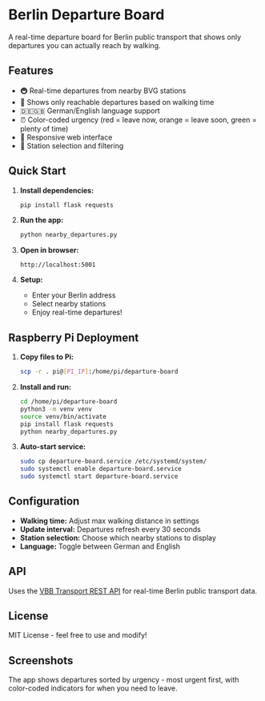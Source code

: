 # Berlin Departure Board

A real-time departure board for Berlin public transport that shows only departures you can actually reach by walking.

## Features

- 🚇 Real-time departures from nearby BVG stations
- 🚶 Shows only reachable departures based on walking time
- 🇩🇪🇬🇧 German/English language support
- ⏰ Color-coded urgency (red = leave now, orange = leave soon, green = plenty of time)
- 📱 Responsive web interface
- 🎯 Station selection and filtering

## Quick Start

1. **Install dependencies:**
   ```bash
   pip install flask requests
   ```

2. **Run the app:**
   ```bash
   python nearby_departures.py
   ```

3. **Open in browser:**
   ```
   http://localhost:5001
   ```

4. **Setup:**
   - Enter your Berlin address
   - Select nearby stations
   - Enjoy real-time departures!

## Raspberry Pi Deployment

1. **Copy files to Pi:**
   ```bash
   scp -r . pi@[PI_IP]:/home/pi/departure-board
   ```

2. **Install and run:**
   ```bash
   cd /home/pi/departure-board
   python3 -m venv venv
   source venv/bin/activate
   pip install flask requests
   python nearby_departures.py
   ```

3. **Auto-start service:**
   ```bash
   sudo cp departure-board.service /etc/systemd/system/
   sudo systemctl enable departure-board.service
   sudo systemctl start departure-board.service
   ```

## Configuration

- **Walking time:** Adjust max walking distance in settings
- **Update interval:** Departures refresh every 30 seconds
- **Station selection:** Choose which nearby stations to display
- **Language:** Toggle between German and English

## API

Uses the [VBB Transport REST API](https://v6.vbb.transport.rest/) for real-time Berlin public transport data.

## License

MIT License - feel free to use and modify!

## Screenshots

The app shows departures sorted by urgency - most urgent first, with color-coded indicators for when you need to leave.